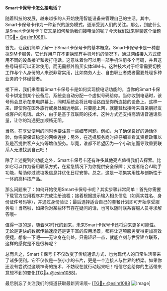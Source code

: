 **Smart卡保号卡怎么接电话？**

随着科技的发展，越来越多的人开始使用智能设备来管理自己的生活。其中，Smart卡保号卡作为一种新兴的服务模式，逐渐受到人们的关注。那么，到底什么是Smart卡保号卡？它又是如何帮助我们接电话的呢？今天我们就来聊聊这个话题[[TG💪+ @esim1088](https://t.me/s/esim1088)]。

首先，让我们简单了解一下Smart卡保号卡的基本概念。Smart卡保号卡是一种虚拟SIM卡服务，它允许用户在不更换现有手机号码的情况下，通过网络接入方式使用不同的设备接听和拨打电话。这意味着你可以用一部手机注册多个号码，并且这些号码都可以正常使用，而无需额外购买实体SIM卡。这种技术对于经常需要切换工作与个人身份的人来说非常实用，比如商务人士、自由职业者或者需要处理多种业务的个体经营者。

接下来，我们来看看Smart卡保号卡是如何实现接电话功能的。当你的Smart卡保号卡绑定到某个设备后，系统会自动分配一个虚拟号码给你。当你收到电话时，该号码会显示在来电屏幕上，同时系统会将此电话路由至你所连接的设备上。这样一来，即使你在国外旅行或身处偏远地区，只要能上网，就能轻松接听来自亲朋好友或客户的电话。此外，由于是基于互联网的技术，这种方式还支持高清语音通话质量，让你的沟通更加顺畅无阻。

当然，在享受便利的同时也要注意一些细节问题。例如，为了确保良好的通话体验，你需要保证稳定的网络连接；另外，在选择服务商时应仔细查看其资费政策以及是否提供客户支持等增值服务。毕竟，谁都不希望因为一个小疏忽而导致重要联系人无法找到自己吧！

除了上述提到的功能之外，Smart卡保号卡还有许多其他亮点值得我们去探索。比如它可以作为备用联系方式，在紧急情况下为你提供安全保障；又或者结合AI助手功能，帮助你过滤垃圾信息并优化日程安排。总之，这是一项集实用性与创新性于一体的高科技产品。

那么问题来了：如何开始使用Smart卡保号卡呢？其实步骤非常简单！首先你需要下载官方应用程序并完成注册流程；接着根据提示输入相关信息（如真实姓名、身份证件号码等），并通过身份验证；最后选择适合自己的套餐计划即可开始享受服务啦！当然啦，如果你对某些环节存在疑问的话，也可以随时联系客服人员寻求解答哦~

值得一提的是，随着5G时代的到来，未来Smart卡保号卡还将迎来更多可能性。无论是更快的数据传输速度还是更丰富的应用场景，都将让这项服务变得更加高效便捷。想象一下吧——无论身在何处，只需轻轻一点，就能立刻与世界建立联系，这样的感觉是不是很棒呢？

总而言之，Smart卡保号卡不仅改变了传统通讯方式，也为现代人的日常生活带来了诸多便利。它不仅仅是一张小小的卡片，更是一个连接人与世界的桥梁。如果你还没有尝试过这项神奇的技术，不妨现在就行动起来吧！相信它会给你的生活带来意想不到的变化[[TG💪+ @esim1088](https://t.me/s/esim1088)]。

最后别忘了关注我们的频道获取最新资讯哦~ [[TG💪+ @esim1088](https://t.me/s/esim1088) ![Image](https://i.postimg.cc/4NQfJmqS/Snipaste-2025-05-13-00-14-12.png)]